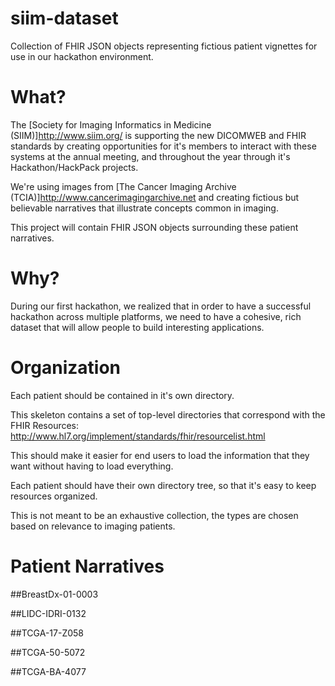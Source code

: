 # siim-dataset
Collection of FHIR JSON objects representing fictious patient vignettes for use in our hackathon environment.

# What?
The [Society for Imaging Informatics in Medicine (SIIM)]http://www.siim.org/ is supporting the new DICOMWEB and FHIR standards by creating opportunities for it's members to interact with these systems at the annual meeting, and throughout the year through it's Hackathon/HackPack projects.

We're using images from [The Cancer Imaging Archive (TCIA)]http://www.cancerimagingarchive.net and creating fictious but believable narratives that illustrate concepts common in imaging.

This project will contain FHIR JSON objects surrounding these patient narratives.

# Why?
During our first hackathon, we realized that in order to have a successful hackathon across multiple platforms, we need to have a cohesive, rich dataset that will allow people to build interesting applications. 

# Organization
Each patient should be contained in it's own directory.

This skeleton contains a set of top-level directories that correspond with the FHIR Resources: http://www.hl7.org/implement/standards/fhir/resourcelist.html

This should make it easier for end users to load the information that they want without having to load everything.  

Each patient should have their own directory tree, so that it's easy to keep resources organized.

This is not meant to be an exhaustive collection, the types are chosen based on relevance to imaging patients.

# Patient Narratives
##BreastDx-01-0003

##LIDC-IDRI-0132

##TCGA-17-Z058

##TCGA-50-5072

##TCGA-BA-4077

